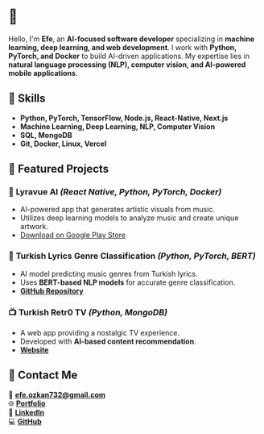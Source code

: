 # 🦆

Hello, I'm **Efe**, an **AI-focused software developer** specializing in **machine learning, deep learning, and web development**. I work with **Python, PyTorch, and Docker** to build AI-driven applications. My expertise lies in **natural language processing (NLP), computer vision, and AI-powered mobile applications**.  

## 📌 Skills  

- **Python, PyTorch, TensorFlow, Node.js, React-Native, Next.js**  
- **Machine Learning, Deep Learning, NLP, Computer Vision**  
- **SQL, MongoDB**  
- **Git, Docker, Linux, Vercel**  

## 🚀 Featured Projects  

### 🎨 **Lyravue AI** *(React Native, Python, PyTorch, Docker)*  
- AI-powered app that generates artistic visuals from music.  
- Utilizes deep learning models to analyze music and create unique artwork.  
- [Download on Google Play Store](https://play.google.com/store/apps/details?id=com.veucci.lyravue)  

### 🎵 **Turkish Lyrics Genre Classification** *(Python, PyTorch, BERT)*  
- AI model predicting music genres from Turkish lyrics.  
- Uses **BERT-based NLP models** for accurate genre classification.  
- **[GitHub Repository](https://github.com/Veucci/turkish-lyric-to-genre)**  

### 📺 **Turkish Retr0 TV** *(Python, MongoDB)*  
- A web app providing a nostalgic TV experience.  
- Developed with **AI-based content recommendation**.  
- **[Website](https://retrotv.efe-ozkan.online/)**  

## 📡 Contact Me  

📧 **efe.ozkan732@gmail.com**  
🌐 **[Portfolio](https://efe-ozkan.com)**  
👔 **[LinkedIn](https://www.linkedin.com/in/efe-özkan/)**  
💻 **[GitHub](https://github.com/Veucci)**  
